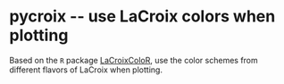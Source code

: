 pycroix -- use LaCroix colors when plotting
===========================================

Based on the `R` package [LaCroixColoR](https://github.com/johannesbjork/LaCroixColoR/blob/master/R/lacroix_palettes.R),
use the color schemes from different flavors of LaCroix when plotting.
